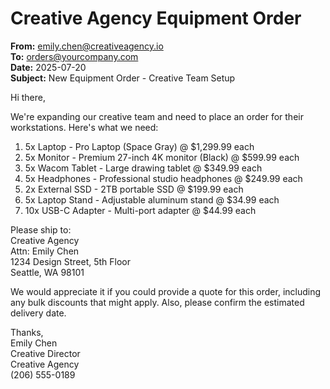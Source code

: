 # Creative Agency Equipment Order

**From:** emily.chen@creativeagency.io  
**To:** orders@yourcompany.com  
**Date:** 2025-07-20  
**Subject:** New Equipment Order - Creative Team Setup

Hi there,

We're expanding our creative team and need to place an order for their workstations. Here's what we need:

1. 5x Laptop - Pro Laptop (Space Gray) @ $1,299.99 each
2. 5x Monitor - Premium 27-inch 4K monitor (Black) @ $599.99 each
3. 5x Wacom Tablet - Large drawing tablet @ $349.99 each
4. 5x Headphones - Professional studio headphones @ $249.99 each
5. 2x External SSD - 2TB portable SSD @ $199.99 each
6. 5x Laptop Stand - Adjustable aluminum stand @ $34.99 each
7. 10x USB-C Adapter - Multi-port adapter @ $44.99 each

Please ship to:  
Creative Agency  
Attn: Emily Chen  
1234 Design Street, 5th Floor  
Seattle, WA 98101

We would appreciate it if you could provide a quote for this order, including any bulk discounts that might apply. Also, please confirm the estimated delivery date.

Thanks,  
Emily Chen  
Creative Director  
Creative Agency  
(206) 555-0189
